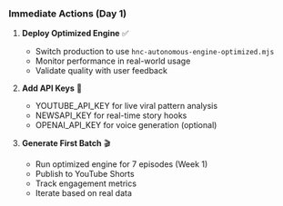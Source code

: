 ### Immediate Actions (Day 1)

1. **Deploy Optimized Engine** ✅
   - Switch production to use `hnc-autonomous-engine-optimized.mjs`
   - Monitor performance in real-world usage
   - Validate quality with user feedback

2. **Add API Keys** 🔑
   - YOUTUBE_API_KEY for live viral pattern analysis
   - NEWSAPI_KEY for real-time story hooks
   - OPENAI_API_KEY for voice generation (optional)

3. **Generate First Batch** 🎬
   - Run optimized engine for 7 episodes (Week 1)
   - Publish to YouTube Shorts
   - Track engagement metrics
   - Iterate based on real data
